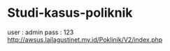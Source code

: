 # Studi-kasus-poliknik
user : admin
pass : 123
http://awsus.lailagustinet.my.id/Poklinik/V2/index.php
